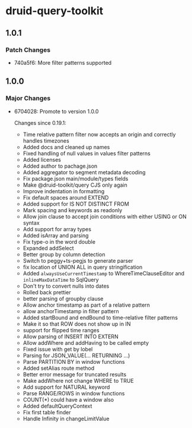 # druid-query-toolkit

## 1.0.1

### Patch Changes

- 740a5f6: More filter patterns supported

## 1.0.0

### Major Changes

- 6704028: Promote to version 1.0.0

  Changes since 0.19.1:

  - Time relative pattern filter now accepts an origin and correctly handles timezones
  - Added docs and cleaned up names
  - Fixed handling of null values in values filter patterns
  - Added licenses
  - Added author to pachage.json
  - Added aggregator to segment metadata decoding
  - Fix package.json main/module/types fields
  - Make @druid-toolkit/query CJS only again
  - Improve indentation in formatting
  - Fix default spaces around EXTEND
  - Added support for IS NOT DISTINCT FROM
  - Mark spacing and keywords as readonly
  - Allow join clause to accept join conditions with either USING or ON syntax
  - Add support for array types
  - Added isArray and parsing
  - Fix type-o in the word double
  - Expanded addSelect
  - Better group by column detection
  - Switch to peggy+ts-pegjs to generate parser
  - fix location of UNION ALL in query stringification
  - Added `alwaysUseCurrentTimestamp` to WhereTimeClauseEditor and `inlineMaxDataTime` to SqlQuery
  - Don't try to convert nulls into dates
  - Rolled back prettier
  - better parsing of groupby clause
  - Allow anchor timestamp as part of a relative pattern
  - allow anchorTimestamp in filter pattern
  - Added startBound and endBound to time-relative filter patterns
  - Make it so that ROW does not show up in IN
  - support for flipped time ranges
  - Allow parsing of INSERT INTO EXTERN
  - Allow addWhere and addHaving to be called empty
  - Fixed issue with get by lobel
  - Parsing for JSON_VALUE(... RETURNING ...)
  - Parse PARTITION BY in window functions
  - Added setAlias route method
  - Better error message for truncated results
  - Make addWhere not change WHERE to TRUE
  - Add support for NATURAL keyword
  - Parse RANGE/ROWS in window functions
  - COUNT(\*) could have a window also
  - Added defaultQueryContext
  - Fix first table finder
  - Handle Infinity in changeLimitValue
